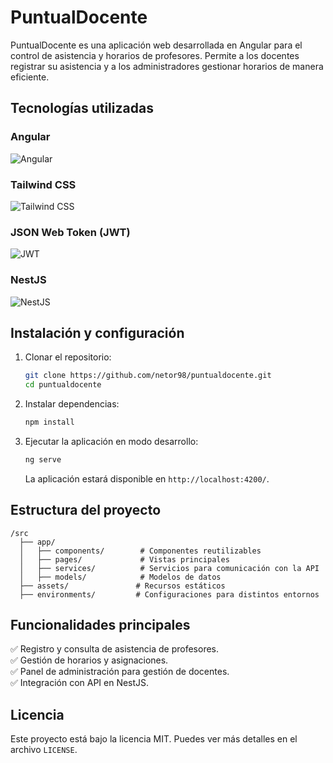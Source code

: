 # PuntualDocente

PuntualDocente es una aplicación web desarrollada en Angular para el control de asistencia y horarios de profesores. Permite a los docentes registrar su asistencia y a los administradores gestionar horarios de manera eficiente.

## Tecnologías utilizadas

### Angular  
![Angular](https://img.shields.io/badge/Angular-DD0031?style=for-the-badge&logo=angular&logoColor=white)  

### Tailwind CSS  
![Tailwind CSS](https://img.shields.io/badge/Tailwind_CSS-38B2AC?style=for-the-badge&logo=tailwind-css&logoColor=white)  

### JSON Web Token (JWT)  
![JWT](https://img.shields.io/badge/JWT-000000?style=for-the-badge&logo=jsonwebtokens&logoColor=white)  

### NestJS  
![NestJS](https://img.shields.io/badge/NestJS-E0234E?style=for-the-badge&logo=nestjs&logoColor=white)  


## Instalación y configuración

1. Clonar el repositorio:
   ```bash
   git clone https://github.com/netor98/puntualdocente.git
   cd puntualdocente
   ```

2. Instalar dependencias:
   ```bash
   npm install
   ```

3. Ejecutar la aplicación en modo desarrollo:
   ```bash
   ng serve
   ```
   La aplicación estará disponible en `http://localhost:4200/`.

## Estructura del proyecto

```
/src
  ├── app/
  │   ├── components/        # Componentes reutilizables
  │   ├── pages/             # Vistas principales
  │   ├── services/          # Servicios para comunicación con la API
  │   ├── models/            # Modelos de datos
  ├── assets/               # Recursos estáticos
  ├── environments/         # Configuraciones para distintos entornos
```

## Funcionalidades principales

✅ Registro y consulta de asistencia de profesores.  
✅ Gestión de horarios y asignaciones.  
✅ Panel de administración para gestión de docentes.  
✅ Integración con API en NestJS.  


## Licencia

Este proyecto está bajo la licencia MIT. Puedes ver más detalles en el archivo `LICENSE`.

